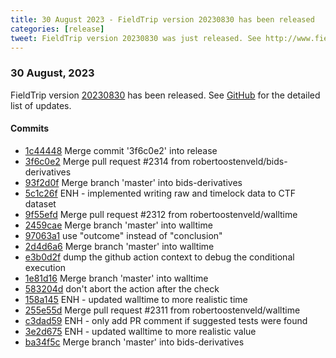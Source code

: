 ```yaml
---
title: 30 August 2023 - FieldTrip version 20230830 has been released
categories: [release]
tweet: FieldTrip version 20230830 was just released. See http://www.fieldtriptoolbox.org/#30-august-2023
---
```


### 30 August, 2023

FieldTrip version [20230830](http://github.com/fieldtrip/fieldtrip/releases/tag/20230830) has been released.
See [GitHub](https://github.com/fieldtrip/fieldtrip/compare/20230829...20230830) for the detailed list of updates.

#### Commits

- [1c44448](http://github.com/fieldtrip/fieldtrip/commit/1c44448) Merge commit '3f6c0e2' into release
- [3f6c0e2](http://github.com/fieldtrip/fieldtrip/commit/3f6c0e2) Merge pull request #2314 from robertoostenveld/bids-derivatives
- [93f2d0f](http://github.com/fieldtrip/fieldtrip/commit/93f2d0f) Merge branch 'master' into bids-derivatives
- [5c1c26f](http://github.com/fieldtrip/fieldtrip/commit/5c1c26f) ENH - implemented writing raw and timelock data to CTF dataset
- [9f55efd](http://github.com/fieldtrip/fieldtrip/commit/9f55efd) Merge pull request #2312 from robertoostenveld/walltime
- [2459cae](http://github.com/fieldtrip/fieldtrip/commit/2459cae) Merge branch 'master' into walltime
- [97063a1](http://github.com/fieldtrip/fieldtrip/commit/97063a1) use "outcome" instead of "conclusion"
- [2d4d6a6](http://github.com/fieldtrip/fieldtrip/commit/2d4d6a6) Merge branch 'master' into walltime
- [e3b0d2f](http://github.com/fieldtrip/fieldtrip/commit/e3b0d2f) dump the github action context to debug the conditional execution
- [1e81d16](http://github.com/fieldtrip/fieldtrip/commit/1e81d16) Merge branch 'master' into walltime
- [583204d](http://github.com/fieldtrip/fieldtrip/commit/583204d) don't abort the action after the check
- [158a145](http://github.com/fieldtrip/fieldtrip/commit/158a145) ENH - updated walltime to more realistic time
- [255e55d](http://github.com/fieldtrip/fieldtrip/commit/255e55d) Merge pull request #2311 from robertoostenveld/walltime
- [c3dad59](http://github.com/fieldtrip/fieldtrip/commit/c3dad59) ENH - only add PR comment if suggested tests were found
- [3e2d675](http://github.com/fieldtrip/fieldtrip/commit/3e2d675) ENH - updated walltime to more realistic value
- [ba34f5c](http://github.com/fieldtrip/fieldtrip/commit/ba34f5c) Merge branch 'master' into bids-derivatives
